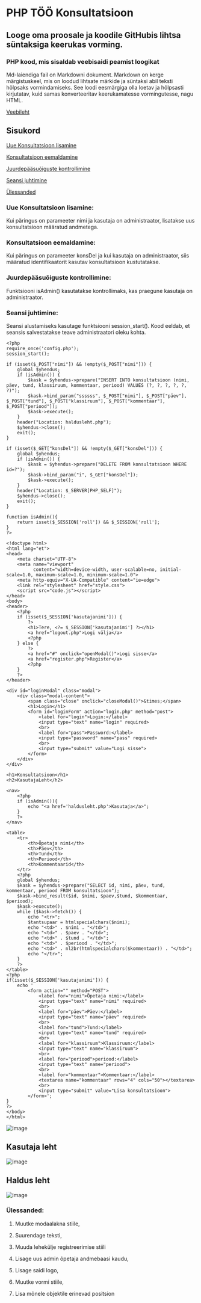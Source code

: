 # PHP TÖÖ Konsultatsioon
## Looge oma proosale ja koodile GitHubis lihtsa süntaksiga keerukas vorming.
### PHP kood, mis sisaldab veebisaidi peamist loogikat

Md-laiendiga fail on Markdowni dokument.
Markdown on kerge märgistuskeel, mis on loodud lihtsate märkide ja süntaksi abil teksti hõlpsaks vormindamiseks. 
See loodi eesmärgiga olla loetav ja hõlpsasti kirjutatav, kuid samas konverteeritav keerukamatesse vormingutesse, nagu HTML.

[Veebileht](https://denissgorjunov22.thkit.ee)

## Sisukord

[Uue Konsultatsioon lisamine](https://github.com/GeplLoL/Kons/blob/main/README.md#uue-konsultatsioon-lisamine)

[Konsultatsioon eemaldamine](https://github.com/GeplLoL/Kons/blob/main/README.md#konsultatsioon-eemaldamine)

[Juurdepääsuõiguste kontrollimine](https://github.com/GeplLoL/Kons/blob/main/README.md#juurdep%C3%A4%C3%A4su%C3%B5iguste-kontrollimine)

[Seansi juhtimine](https://github.com/GeplLoL/Kons/blob/main/README.md#seansi-juhtimine)

[Ülessanded](https://github.com/GeplLoL/Kons/blob/main/README.md#%C3%BClessanded)



### Uue Konsultatsioon lisamine:
Kui päringus on parameeter nimi ja kasutaja on administraator, lisatakse uus konsultatsioon määratud andmetega.

### Konsultatsioon eemaldamine:
Kui päringus on parameeter konsDel ja kui kasutaja on administraator, siis määratud identifikaatorit kasutav konsultatsioon kustutatakse.

### Juurdepääsuõiguste kontrollimine:
Funktsiooni isAdmin() kasutatakse kontrollimaks, kas praegune kasutaja on administraator.

### Seansi juhtimine:
Seansi alustamiseks kasutage funktsiooni session_start(). Kood eeldab, et seansis salvestatakse teave administraatori oleku kohta.

```
<?php
require_once('config.php');
session_start();

if (isset($_POST["nimi"]) && !empty($_POST["nimi"])) {
    global $yhendus;
    if (isAdmin()) {
        $kask = $yhendus->prepare("INSERT INTO konsultatsioon (nimi, päev, tund, klassiruum, kommentaar, periood) VALUES (?, ?, ?, ?, ?, ?)");
        $kask->bind_param("ssssss", $_POST["nimi"], $_POST["päev"], $_POST["tund"], $_POST["klassiruum"], $_POST["kommentaar"], $_POST["periood"]);
        $kask->execute();
    }
    header("Location: haldusleht.php");
    $yhendus->close();
    exit();
}

if (isset($_GET["konsDel"]) && !empty($_GET["konsDel"])) {
    global $yhendus;
    if (isAdmin()) {
        $kask = $yhendus->prepare("DELETE FROM konsultatsioon WHERE id=?");
        $kask->bind_param("i", $_GET["konsDel"]);
        $kask->execute();
    }
    header("Location: $_SERVER[PHP_SELF]");
    $yhendus->close();
    exit();
}

function isAdmin(){
    return isset($_SESSION['roll']) && $_SESSION['roll'];
}
?>

<!doctype html>
<html lang="et">
<head>
    <meta charset="UTF-8">
    <meta name="viewport"
          content="width=device-width, user-scalable=no, initial-scale=1.0, maximum-scale=1.0, minimum-scale=1.0">
    <meta http-equiv="X-UA-Compatible" content="ie=edge">
    <link rel="stylesheet" href="style.css">
    <script src="code.js"></script>
</head>
<body>
<header>
    <?php
    if (isset($_SESSION['kasutajanimi'])) {
        ?>
        <h1>Tere, <?= $_SESSION['kasutajanimi'] ?></h1>
        <a href="logout.php">Logi välja</a>
        <?php
    } else {
        ?>
        <a href="#" onclick="openModal()">Logi sisse</a>
        <a href="register.php">Register</a>
        <?php
    }
    ?>
</header>

<div id="loginModal" class="modal">
    <div class="modal-content">
        <span class="close" onclick="closeModal()">&times;</span>
        <h1>Login</h1>
        <form id="loginForm" action="login.php" method="post">
            <label for="login">Login:</label>
            <input type="text" name="login" required>
            <br>
            <label for="pass">Password:</label>
            <input type="password" name="pass" required>
            <br>
            <input type="submit" value="Logi sisse">
        </form>
    </div>
</div>

<h1>Konsultatsioon</h1>
<h2>KasutajaLeht</h2>

<nav>
    <?php
    if (isAdmin()){
        echo "<a href='haldusleht.php'>Kasutaja</a>";
    }
    ?>
</nav>

<table>
    <tr>
        <th>Õpetaja nimi</th>
        <th>Päev</th>
        <th>Tund</th>
        <th>Periood</th>
        <th>Kommentaarid</th>
    </tr>
    <?php
    global $yhendus;
    $kask = $yhendus->prepare("SELECT id, nimi, päev, tund, kommentaar, periood FROM konsultatsioon");
    $kask->bind_result($id, $nimi, $paev,$tund, $kommentaar, $periood);
    $kask->execute();
    while ($kask->fetch()) {
        echo "<tr>";
        $tantsupaar = htmlspecialchars($nimi);
        echo "<td>" . $nimi . "</td>";
        echo "<td>" . $paev . "</td>";
        echo "<td>" . $tund . "</td>";
        echo "<td>" . $periood . "</td>";
        echo "<td>" . nl2br(htmlspecialchars($kommentaar)) . "</td>";
        echo "</tr>";
    }
    ?>
</table>
<?php
if(isset($_SESSION['kasutajanimi'])) {
    echo '
        <form action="" method="POST">
            <label for="nimi">Õpetaja nimi:</label>
            <input type="text" name="nimi" required>
            <br>
            <label for="päev">Päev:</label>
            <input type="text" name="päev" required>
            <br>
            <label for="tund">Tund:</label>
            <input type="text" name="tund" required>
            <br>
            <label for="klassiruum">Klassiruum:</label>
            <input type="text" name="klassiruum">
            <br>
            <label for="periood">periood:</label>
            <input type="text" name="periood">
            <br>
            <label for="kommentaar">Kommentaar:</label>
            <textarea name="kommentaar" rows="4" cols="50"></textarea>
            <br>
            <input type="submit" value="Lisa konsultatsioon">
        </form>';
}
?>
</body>
</html>
```

![image](https://github.com/GeplLoL/Tantsud/assets/85700200/60bcde1d-356f-44cb-a34a-2ec1171b2ca0)

## Kasutaja leht

![image](https://github.com/GeplLoL/Kons/assets/85700200/870320b0-c903-4ef8-9955-fbe254857977)

## Haldus leht
![image](https://github.com/GeplLoL/Kons/assets/85700200/6282602e-391d-4b53-a9fe-e59e36dd9b55)



### Ülessanded:

1. Muutke modaalakna stiile,

2. Suurendage teksti, 

3. Muuda lehekülje registreerimise stiili

4. Lisage uus admin õpetaja andmebaasi kaudu, 

5. Lisage saidi logo,

6. Muutke vormi stiile,  

7. Lisa mõnele objektile erinevad positsion
